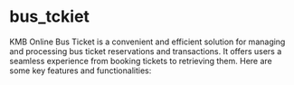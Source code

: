 # bus_tckiet
KMB Online Bus Ticket is a convenient and efficient solution for managing and processing bus ticket reservations and transactions. It offers users a seamless experience from booking tickets to retrieving them. Here are some key features and functionalities:
